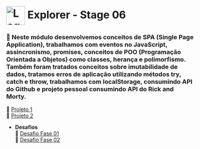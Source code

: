 # <img src="https://imgur.com/X4HdxWx.png"  width="50px" align="center" alt="Logo Explorer em formato de Hexagono Azul com detalhes azul claro"> Explorer - Stage 06

### 📌 Neste módulo desenvolvemos conceitos de SPA (Single Page Application), trabalhamos com eventos no JavaScript, assincronismo, promises, conceitos de POO (Programação Orientada a Objetos) como classes, herança e polimorfismo. Também foram tratados conceitos sobre imutabilidade de dados, tratamos erros de aplicação utilizando métodos try, catch e throw, trabalhamos com localStorage, consumindo API do Github e projeto pessoal consumindo API do Rick and Morty.



 🔗 [Projeto 1]()<br>
 🔗 [Projeto 2]()<br>
* **Desafios**<br>
 🔗 [Desafio Fase 01]()<br>
 🔗 [Desafio Fase 02]()<br>
 











